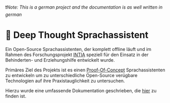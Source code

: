 ❗*Note: This is a german project and the documentation is as well written in german*
# 🧮 Deep Thought Sprachassistent

Ein Open-Source Sprachassistenten, der komplett offline läuft und im Rahmen des Forschungsprojekt [INTIA](https://dites.web.th-koeln.de/forschung/projekte/intia/) speziell für den Einsatz in der Behinderten- und Erziehungshilfe entwickelt wurde.

Primäres Ziel des Projekts ist es einen [Proof-Of-Concept](https://de.wikipedia.org/wiki/Proof_of_Concept) Sprachassistenten zu entwickeln um zu unterschiedliche Open-Source verügbare Technologien auf ihre Praxistauglichkeit zu untersuchen.

Hierzu wurde eine umfassende Dokumentation geschrieben, die [hier](https://ip-team1.intia.de/) zu finden ist.
